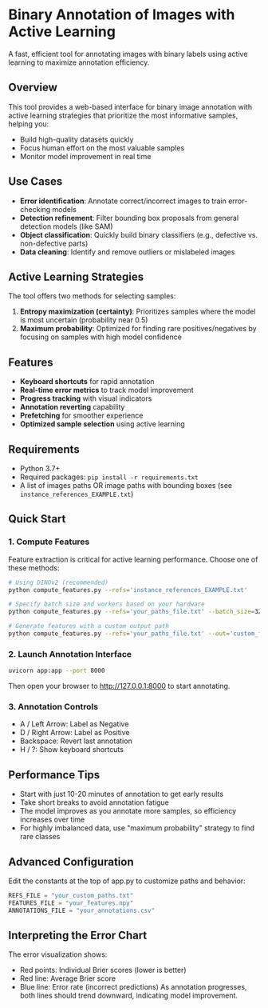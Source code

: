 # Binary Annotation of Images with Active Learning

A fast, efficient tool for annotating images with binary labels using active learning to maximize annotation efficiency.

## Overview

This tool provides a web-based interface for binary image annotation with active learning strategies that prioritize the most informative samples, helping you:

- Build high-quality datasets quickly
- Focus human effort on the most valuable samples
- Monitor model improvement in real time

## Use Cases

- **Error identification**: Annotate correct/incorrect images to train error-checking models
- **Detection refinement**: Filter bounding box proposals from general detection models (like SAM)  
- **Object classification**: Quickly build binary classifiers (e.g., defective vs. non-defective parts)
- **Data cleaning**: Identify and remove outliers or mislabeled images

## Active Learning Strategies

The tool offers two methods for selecting samples:

1. **Entropy maximization (certainty)**: Prioritizes samples where the model is most uncertain (probability near 0.5)
2. **Maximum probability**: Optimized for finding rare positives/negatives by focusing on samples with high model confidence

## Features

- **Keyboard shortcuts** for rapid annotation
- **Real-time error metrics** to track model improvement
- **Progress tracking** with visual indicators
- **Annotation reverting** capability
- **Prefetching** for smoother experience
- **Optimized sample selection** using active learning

## Requirements

- Python 3.7+
- Required packages: `pip install -r requirements.txt`
- A list of images paths OR image paths with bounding boxes (see `instance_references_EXAMPLE.txt`)

## Quick Start

### 1. Compute Features

Feature extraction is critical for active learning performance. Choose one of these methods:

```bash
# Using DINOv2 (recommended)
python compute_features.py --refs='instance_references_EXAMPLE.txt'

# Specify batch size and workers based on your hardware
python compute_features.py --refs='your_paths_file.txt' --batch_size=32 --num_workers=4

# Generate features with a custom output path
python compute_features.py --refs='your_paths_file.txt' --out='custom_features.npy'
```
### 2. Launch Annotation Interface
```bash
uvicorn app:app --port 8000
```
Then open your browser to http://127.0.0.1:8000 to start annotating.

### 3. Annotation Controls
- A / Left Arrow: Label as Negative
- D / Right Arrow: Label as Positive
- Backspace: Revert last annotation
- H / ?: Show keyboard shortcuts

## Performance Tips
- Start with just 10-20 minutes of annotation to get early results
- Take short breaks to avoid annotation fatigue
- The model improves as you annotate more samples, so efficiency increases over time
- For highly imbalanced data, use "maximum probability" strategy to find rare classes

## Advanced Configuration
Edit the constants at the top of app.py to customize paths and behavior:

```python
REFS_FILE = "your_custom_paths.txt"
FEATURES_FILE = "your_features.npy"
ANNOTATIONS_FILE = "your_annotations.csv"
```

## Interpreting the Error Chart
The error visualization shows:

- Red points: Individual Brier scores (lower is better)
- Red line: Average Brier score
- Blue line: Error rate (incorrect predictions)
As annotation progresses, both lines should trend downward, indicating model improvement.

